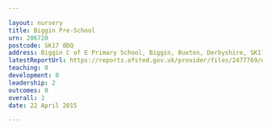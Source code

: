```yaml
---

layout: nursery
title: Biggin Pre-School
urn: 206720
postcode: SK17 0DQ
address: Biggin C of E Primary School, Biggin, Buxton, Derbyshire, SK17 0DQ
latestReportUrl: https://reports.ofsted.gov.uk/provider/files/2477769/urn/206720.pdf
teaching: 0
development: 0
leadership: 2
outcomes: 0
overall: 2
date: 22 April 2015

---
```

